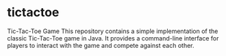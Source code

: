 # tictactoe
Tic-Tac-Toe Game This repository contains a simple implementation of the classic Tic-Tac-Toe game in Java. It provides a command-line interface for players to interact with the game and compete against each other.
